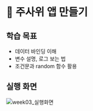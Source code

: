 # 🎲 주사위 앱 만들기 


## 학습 목표
-	데이터 바인딩 이해
-	변수 설명, 로그 보는 법
-	조건문과 random 함수 활용


## 실행 화면 
![week03_실행화면](https://github.com/user-attachments/assets/6ce7ac2a-57ac-41e9-b0aa-7e20ef5fe057)

